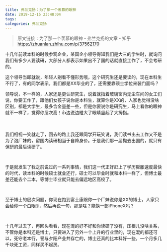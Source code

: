 ```yaml
---
title: 弗兰克扬：为了那一个羡慕的眼神
date: 2019-12-15 23:48:04
tags:
categories: 弗兰克扬
---
```


> 原文链接：为了那一个羡慕的眼神 - 弗兰克扬的文章 - 知乎
       <https://zhuanlan.zhihu.com/p/37562170>

<div class="Post-RichTextContainer"><div class="RichText ztext Post-RichText"><p>十几年前读本科的时候参观企业，某国企小领导得知我们是大三的学生时，就询问我们有多少人要读研，大部分人都表示如果出不了国的话就直接工作了，不会考研的。</p><p>这个领导当即就说，年轻人别看不懂形势哦，这个研究生还是要读的，现在本科生不行了，有的同学表示，我们都是XX毕业的了，还需要靠硕士学位来装门面吗？</p><p>领导说，不一样的，人家还是更认研究生，说着就指着玻璃窗内无尘车间的女工们说，你要工作了，跟他们女孩子说你是本科生，就算你是XX的，人家也觉得没啥区别，都是大学生，最多含金量差一些，但是你要说你是研究生，马上看你的眼神就不一样了，觉得你层次高！👍边说边瞪大了眼睛竖起了大拇指。</p><p class="ztext-empty-paragraph"><br></p><p>我们相视一笑就走了，回去的路上我还跟同学开玩笑说，我们读书出去工作又不是为了泡厂妹的，留国内读研相当于自降身价。于是我们那一届抛去出国的，就只有保研的最后读研了。</p><p class="ztext-empty-paragraph"><br></p><p>于是就发生了我之前说过的一系列事情，我们这一代正好赶上了学历膨胀速度最快的时代，读本科的时候硕士就业还行，硕士可以毕业时就和本科一样了，但博士最差还能去个二本，等博士毕业就只能去偏远地区高校了。</p><p class="ztext-empty-paragraph"><br></p><p>至于博士的层次问题，你现在跑到富士康跟你一个厂妹说你是XX的博士，人家只会给你一个白眼🙄️，然后再说一句，那是啥？能换一部iPhoneX吗？</p><p class="ztext-empty-paragraph"><br></p><p>十几年过去了，再回头看看，现在混的好不好和你读研了没有，压根儿没啥关系，不管你是本科还是博士，只要进入了另外一个上升的行业里的，现在混的都还可以，死守老本行，誓与夕阳产业共存亡的，博士还真的比本科好一些，一个月多几千块死工资，同样买不起房。</p></div></div>